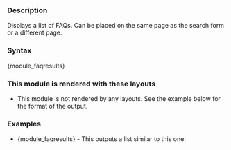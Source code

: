 <div class="description">
<h3 class="skiptoc">Description</h3>
<p>Displays a list of FAQs. Can be placed on the same page as the search form or a different page.</p>
</div>
<div id="syntax">
<h3>Syntax</h3>
<p>{<span>module_faqresults</span>}</p>
</div>
<div id="layouts">
<h3>This module is rendered with these layouts</h3>
<ul>
    <li>This module is not rendered by any layouts. See the example below for the format of the output.</li>
</ul>
</div>
<div id="Examples">
<h3>Examples</h3>
<ul>
    <li>{<span>module_faqresults</span>} - This outputs a list similar to this one: &nbsp;
    <img alt="" src="/kb_resources/screenshots/2013-03-26_1349.png" style="border:0px;  border-image: initial;" /></li>
</ul>
</div>

